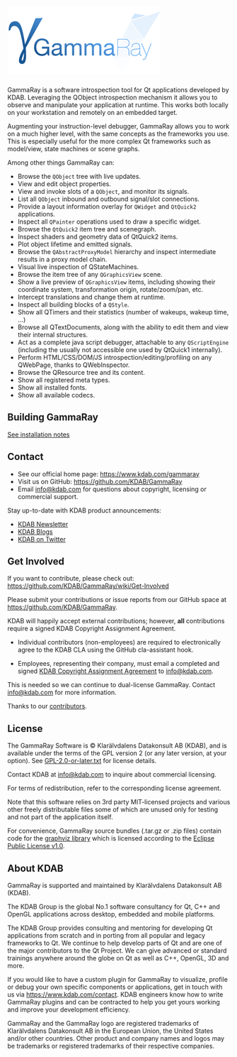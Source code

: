 # <a name="title"></a> [![Logo](ui/resources/gammaray/ui/light/pixmaps/gammaray-trademark@2x.png)](https://www.kdab.com/gammaray)

GammaRay is a software introspection tool for Qt applications developed by KDAB.
Leveraging the QObject introspection mechanism it allows you to observe and
manipulate your application at runtime. This works both locally on your
workstation and remotely on an embedded target.

Augmenting your instruction-level debugger, GammaRay allows you to work on a
much higher level, with the same concepts as the frameworks you use. This is
especially useful for the more complex Qt frameworks such as model/view, state
machines or scene graphs.

Among other things GammaRay can:

* Browse the `QObject` tree with live updates.
* View and edit object properties.
* View and invoke slots of a `QObject`, and monitor its signals.
* List all `QObject` inbound and outbound signal/slot connections.
* Provide a layout information overlay for `QWidget` and `QtQuick2` applications.
* Inspect all `QPainter` operations used to draw a specific widget.
* Browse the `QtQuick2` item tree and scenegraph.
* Inspect shaders and geometry data of QtQuick2 items.
* Plot object lifetime and emitted signals.
* Browse the `QAbstractProxyModel` hierarchy and inspect intermediate results in a proxy model chain.
* Visual live inspection of QStateMachines.
* Browse the item tree of any `QGraphicsView` scene.
* Show a live preview of `QGraphicsView` items, including showing their coordinate system,
  transformation origin, rotate/zoom/pan, etc.
* Intercept translations and change them at runtime.
* Inspect all building blocks of a `QStyle`.
* Show all QTimers and their statistics (number of wakeups, wakeup time, ...)
* Browse all QTextDocuments, along with the ability to edit them and view their internal structures.
* Act as a complete java script debugger, attachable to any `QScriptEngine`
  (including the usually not accessible one used by QtQuick1 internally).
* Perform HTML/CSS/DOM/JS introspection/editing/profiling on any QWebPage, thanks to QWebInspector.
* Browse the QResource tree and its content.
* Show all registered meta types.
* Show all installed fonts.
* Show all available codecs.

## Building GammaRay

[See installation notes](INSTALL.md)

## Contact

* See our official home page: <https://www.kdab.com/gammaray>
* Visit us on GitHub: <https://github.com/KDAB/GammaRay>
* Email info@kdab.com for questions about copyright, licensing or commercial support.

Stay up-to-date with KDAB product announcements:

* [KDAB Newsletter](https://news.kdab.com)
* [KDAB Blogs](https://www.kdab.com/category/blogs)
* [KDAB on Twitter](https://twitter.com/KDABQt)

## Get Involved

If you want to contribute, please check out: <https://github.com/KDAB/GammaRay/wiki/Get-Involved>

Please submit your contributions or issue reports from our GitHub space at
<https://github.com/KDAB/GammaRay>.

KDAB will happily accept external contributions; however, **all** contributions
require a signed KDAB Copyright Assignment Agreement.

* Individual contributors (non-employees) are required to electronically agree
  to the KDAB CLA using the GitHub cla-assistant hook.

* Employees, representing their company, must email a completed and signed
  [KDAB Copyright Assignment Agreement](https://github.com/KDAB/GammaRay/blob/master/docs/GammaRay-CopyrightAssignmentForm.pdf)
  to info@kdab.com.

This is needed so we can continue to dual-license GammaRay.
Contact info@kdab.com for more information.

Thanks to our [contributors](CONTRIBUTORS.txt).

## License

The GammaRay Software is © Klarälvdalens Datakonsult AB (KDAB), and is
available under the terms of the GPL version 2 (or any later version,
at your option).  See [GPL-2.0-or-later.txt](LICENSES/GPL-2.0-or-later.txt)
for license details.

Contact KDAB at <info@kdab.com> to inquire about commercial licensing.

For terms of redistribution, refer to the corresponding license agreement.

Note that this software relies on 3rd party MIT-licensed projects
and various other freely distributable files some of which are
unused only for testing and not part of the application itself.

For convenience, GammaRay source bundles (.tar.gz or .zip files) contain code for
the [graphviz library](https://gitlab.com/graphviz/graphviz) which is licensed
according to the [Eclipse Public License v1.0](https://www.eclipse.org/legal/epl/epl-v10.html).

## About KDAB

GammaRay is supported and maintained by Klarälvdalens Datakonsult AB (KDAB).

The KDAB Group is the global No.1 software consultancy for Qt, C++ and
OpenGL applications across desktop, embedded and mobile platforms.

The KDAB Group provides consulting and mentoring for developing Qt applications
from scratch and in porting from all popular and legacy frameworks to Qt.
We continue to help develop parts of Qt and are one of the major contributors
to the Qt Project. We can give advanced or standard trainings anywhere
around the globe on Qt as well as C++, OpenGL, 3D and more.

If you would like to have a custom plugin for GammaRay to visualize, profile
or debug your own specific components or applications, get in touch with us
via <https://www.kdab.com/contact>.  KDAB engineers know how to write GammaRay
plugins and can be contracted to help you get yours working and improve your
development efficiency.

GammaRay and the GammaRay logo are registered trademarks of Klarälvdalens Datakonsult AB
in the European Union, the United States and/or other countries.  Other product and
company names and logos may be trademarks or registered trademarks of their respective companies.
